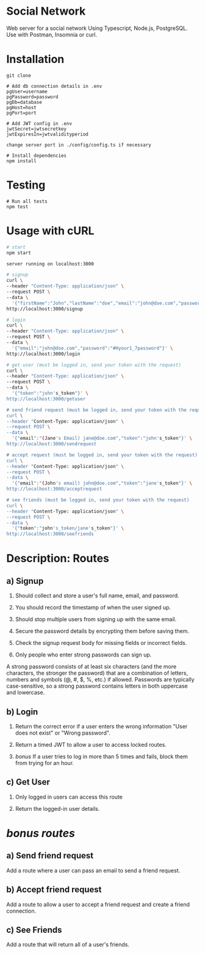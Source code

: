 # Social Network
Web server for a social network Using Typescript, Node.js, PostgreSQL. Use with Postman, Insomnia or curl.

# Installation 
```console
git clone 

# Add db connection details in .env
pgUser=username   
pgPassword=password
pgDb=database
pgHost=host
pgPort=port

# Add JWT config in .env
jwtSecret=jwtsecretkey   
jwtExpiresIn=jwtvalidityperiod

change server port in ./config/config.ts if necessary
  
# Install dependencies
npm install
```

# Testing
```
# Run all tests
npm test
```
# Usage with cURL
```sh
# start
npm start

server running on localhost:3000

# signup
curl \
--header "Content-Type: application/json" \
--request POST \
--data \
  '{"firstName":"John","lastName":"doe","email":"john@doe.com","password":"#Hyour1_7password"}' \
http://localhost:3000/signup

# login
curl \
--header "Content-Type: application/json" \
--request POST \
--data \
  '{"email":"john@doe.com","password":"#Hyour1_7password"}' \
http://localhost:3000/login

# get user (must be logged in, send your token with the request)
curl \
--header "Content-Type: application/json" \
--request POST \
--data \
  '{"token":"john's_token"}' \
http://localhost:3000/getuser

# send friend request (must be logged in, send your token with the request)
curl \
--header "Content-Type: application/json" \
--request POST \
--data \
  '{"email":"(Jane's Email) jane@doe.com","token":"john's_token"}' \
http://localhost:3000/sendrequest

# accept request (must be logged in, send your token with the request)
curl \
--header "Content-Type: application/json" \
--request POST \
--data \
  '{"email":"(John's email) john@doe.com","token":"jane's_token"}' \
http://localhost:3000/acceptrequest

# see friends (must be logged in, send your token with the request)
curl \
--header "Content-Type: application/json" \
--request POST \
--data \
  '{"token":"john's_token/jane's_token"}' \
http://localhost:3000/seefriends
```

# Description: Routes
## a) Signup

1. Should collect and store a user's full name, email, and password.

2. You should record the timestamp of when the user signed up.

3. Should stop multiple users from signing up with the same email.

4. Secure the password details by encrypting them before saving them.

5. Check the signup request body for missing fields or incorrect fields.

6. Only people who enter strong passwords can sign up.

A strong password consists of at least six characters (and the more characters, the stronger the password) that are a combination of letters, numbers and symbols (@, #, $, %, etc.) if allowed. Passwords are typically case-sensitive, so a strong password contains letters in both uppercase and lowercase.

## b) Login

1. Return the correct error if a user enters the wrong information "User does not exist" or "Wrong password".

2. Return a timed JWT to allow a user to access locked routes.

3. *bonus* If a user tries to log in more than 5 times and fails, block them from trying for an hour.

## c) Get User

1. Only logged in users can access this route

2. Return the logged-in user details.

# *bonus routes*

## a) Send friend request

Add a route where a user can pass an email to send a friend request.

## b) Accept friend request

Add a route to allow a user to accept a friend request and create a friend connection.

## c) See Friends

Add a route that will return all of a user's friends.
